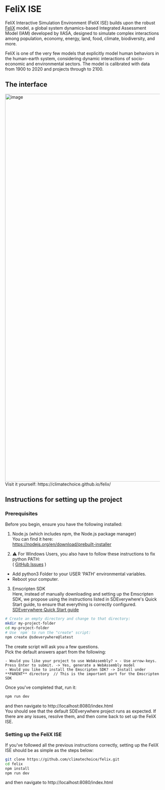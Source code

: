 # FeliX ISE

FeliX Interactive Simulation Environment (FeliX ISE) builds upon the robust [FeliX](https://github.com/iiasa/Felix-Model) model, a global system dynamics-based Integrated Assessment Model (IAM) developed by IIASA, designed to simulate complex interactions among population, economy, energy, land, food, climate, biodiversity, and more. 

FeliX is one of the very few models that explicitly model human behaviors in the human-earth system, considering dynamic interactions of socio-economic and environmental sectors. The model is calibrated with data from 1900 to 2020 and projects through to 2100.

## The interface
<img width="2308" height="1257" alt="image" src="https://github.com/user-attachments/assets/900fcdbb-51d7-4b49-ade5-dce31813bfe2" />  
Visit it yourself:  https://climatechoice.github.io/felix/

## Instructions for setting up the project

### Prerequisites

Before you begin, ensure you have the following installed:  
1. Node.js (which includes npm, the Node.js package manager)  
You can find it here:  
https://nodejs.org/en/download/prebuilt-installer

2. ⚠️ For Windows Users, you also have to follow these instructions to fix python PATH:  
( [GitHub Issues](https://github.com/climateinteractive/SDEverywhere/issues/359#issuecomment-2029636476) )  
- Add python3 Folder to your USER 'PATH' environmental variables.  
- Reboot your computer.

3. Emscripten SDK  
Here, instead of manually downloading and setting up the Emscripten SDK, we propose using the instructions listed in SDEverywhere's Quick Start guide, to ensure that everything is correctly configured.
[SDEverywhere Quick Start guide](https://github.com/climateinteractive/SDEverywhere?tab=readme-ov-file#quick-start)  

```sh
# Create an empty directory and change to that directory:
mkdir my-project-folder
cd my-project-folder
# Use `npm` to run the "create" script:
npm create @sdeverywhere@latest
```
The create script will ask you a few questions.  
Pick the default answers apart from the following:  
```
- Would you like your project to use WebAssembly? » - Use arrow-keys. Press Enter to submit. -> Yes, generate a WebAssembly model
- Would you like to install the Emscripten SDK? -> Install under **PARENT** directory  // This is the important part for the Emscripten SDK
```
Once you've completed that, run it:  
```sh
npm run dev
```
and then navigate to http://localhost:8080/index.html  
You should see that the default SDEverywhere project runs as expected. If there are any issues, resolve them, and then come back to set up the FeliX ISE.


### Setting up the FeliX ISE

If you've followed all the previous instructions correctly, setting up the FeliX ISE should be as simple as the steps below:  
```sh
git clone https://github.com/climatechoice/felix.git
cd felix
npm install
npm run dev
```
and then navigate to http://localhost:8080/index.html

